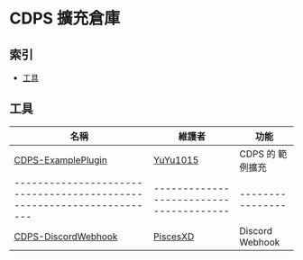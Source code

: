 # CDPS 擴充倉庫

## 索引

- [工具](#工具)

## 工具

| 名稱                                                                  | 維護者                                  | 功能             |
| --------------------------------------------------------------------- | --------------------------------------- | ---------------- |
| [CDPS-ExamplePlugin](https://github.com/ExpTechTW/CDPS-ExamplePlugin) | [YuYu1015](https://github.com/whes1015) | CDPS 的 範例擴充 |
| --------------------------------------------------------------------- | --------------------------------------- | ---------------- |
| [CDPS-DiscordWebhook](https://github.com/PiscesXD/cdps-discordwebhook) | [PiscesXD](https://github.com/PiscesXD) | Discord Webhook |
